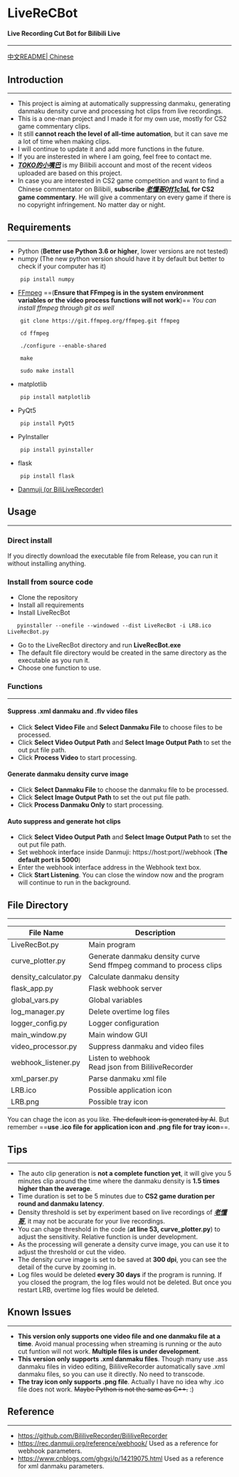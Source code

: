 # LiveReCBot
#### Live Recording Cut Bot for Bilibili Live

**********

[中文README| Chinese](README_CN.md)

## Introduction

**********

* This project is aiming at automatically suppressing danmaku, generating danmaku density curve and processing hot clips from live recordings.
* This is a one-man project and I made it for my own use, mostly for CS2 game commentary clips.
* It still __cannot reach the level of all-time automation__, but it can save me a lot of time when making clips.
* I will continue to update it and add more functions in the future.
* If you are insterested in where I am going, feel free to contact me.
* __*<u>[TOKO的小嘴巴](https://space.bilibili.com/202371545?spm_id_from=333.337.0.0)</u>*__ is my Bilibili account and most of the recent videos uploaded are based on this project.
* In case you are interested in CS2 game competition and want to find a Chinese commentator on Bilibili, __subscribe __*<u>[老懂哥0ff1c1aL](https://space.bilibili.com/475083446?spm_id_from=333.337.0.0)</u>*__ for CS2 game commentary__. He will give a commentary on every game if there is no copyright infringement. No matter day or night.

## Requirements

**********

* Python (__Better use Python 3.6 or higher__, lower versions are not tested)
* numpy (The new python version should have it by default but better to check if  your computer has it)
```
    pip install numpy
```
* <u>[FFmpeg](https://www.gyan.dev/ffmpeg/builds/)</u> ==(__Ensure that FFmpeg is in the system environment variables or the video process functions will not work__)==
*You can install ffmpeg through git as well*
```
    git clone https://git.ffmpeg.org/ffmpeg.git ffmpeg

    cd ffmpeg

    ./configure --enable-shared

    make

    sudo make install
```
* matplotlib
```
    pip install matplotlib
```
* PyQt5
```
    pip install PyQt5
```
* PyInstaller
```
    pip install pyinstaller
```
* flask
```
    pip install flask
```
* <u>[Danmuji (or BiliLiveRecorder)]( https://github.com/BililiveRecorder/BililiveRecorder/releases)</u>

## Usage

**********

### Direct install

If you directly download the executable file from Release, you can run it without installing anything.

### Install from source code

* Clone the repository
* Install all requirements
* Install LiveRecBot
 ```
    pyinstaller --onefile --windowed --dist LiveRecBot -i LRB.ico LiveRecBot.py
```
* Go to the LiveRecBot directory and run __LiveRecBot.exe__
* The default file directory would be created in the same directory as the executable as you run it.
* Choose one function to use.

### Functions

**********

#### Suppress .xml danmaku and .flv video files
* Click __Select Video File__ and __Select Danmaku File__ to choose files to be processed.
* Click __Select Video Output Path__ and __Select Image Output Path__ to set the out put file path.
* Click __Process Video__ to start processing.

#### Generate danmaku density curve image
* Click __Select Danmaku File__ to choose the danmaku file to be processed.
* Click __Select Image Output Path__ to set the out put file path.
* Click __Process Danmaku Only__ to start processing.

#### Auto suppress and generate hot clips
* Click __Select Video Output Path__ and __Select Image Output Path__ to set the out put file path.
* Set webhook interface inside Danmuji: https://host:port//webhook (__The default port is 5000__)
* Enter the webhook interface address in the Webhook text box.
* Click __Start Listening__. You can close the window now and the program will continue to run in the background.

## File Directory

**********

| File Name | Description |
| --------- | ----------- |
| LiveRecBot.py | Main program |
| curve_plotter.py | Generate danmaku density curve <br>Send ffmpeg command to process clips|
| density_calculator.py | Calculate danmaku density |
| flask_app.py | Flask webhook server |
| global_vars.py | Global variables |
| log_manager.py | Delete overtime log files |
| logger_config.py | Logger configuration |
| main_window.py | Main window GUI |
| video_processor.py | Suppress danmaku and video files |
| webhook_listener.py | Listen to webhook <br>Read json from BililiveRecorder |
| xml_parser.py | Parse danmaku xml file |
| LRB.ico | Possible application icon |
| LRB.png | Possible tray icon |

You can chage the icon as you like. ~~The default icon is generated by AI~~.
 But remember ==__use .ico file for application icon and .png file for tray icon__==.

 ## Tips

**********

* The auto clip generation is __not a complete function yet__, it will give you 5 minutes clip around the time where the danmaku density is __1.5 times higher than the average__. 
* Time duration is set to be 5 minutes due to __CS2 game duration per round and danmaku latency__.
* Density threshold is set by experiment based on live recordings of __*<u>[老懂哥](https://live.bilibili.com/21674333?broadcast_type=0&is_room_feed=1&spm_id_from=333.999.to_liveroom.0.click&live_from=86002)</u>*__, it may not be accurate for your live recordings.
* You can chage threshold in the code (__at line 53, curve_plotter.py__) to adjust the sensitivity. Relative function is under development.
* As the processing will generate a density curve image, you can use it to adjust the threshold or cut the video.
* The density curve image is set to be saved at __300 dpi__, you can see the detail of the curve by zooming in.
* Log files would be deleted __every 30 days__ if the program is running. If you closed the program, the log files would not be deleted. But once you restart LRB, overtime log files would be deleted.

## Known Issues

**********

* __This version only supports one video file and one danmaku file at a time__. Avoid manual processing when streaming is running or the auto cut funtion will not work. __Multiple files is under development__.
* __This version only supports .xml danmaku files__. Though many use .ass danmaku files in video editing, BililiveRecorder automatically save .xml danmaku files, so you can use it directly. No need to transcode.
* __The tray icon only supports .png file__. Actually I have no idea why .ico file does not work. ~~Maybe Python is not the same as C++.~~ :)

## Reference

**********

* https://github.com/BililiveRecorder/BililiveRecorder
* https://rec.danmuji.org/reference/webhook/ Used as a reference for webhook parameters.
* https://www.cnblogs.com/ghgxj/p/14219075.html Used as a reference for xml danmaku parameters.